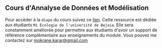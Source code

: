 ## Cours d'Annalyse de Données et Modélisation
Pour accéder à la `diapo` du cours suivez ce [lien](https://mokrane-karar.github.io/analyse-donnees).
Cette ressource est dédiée aux étudiants `M1 Écologie de l'université de Bejaia`. Elle sera constamment améliorée pour permettre aux étudiants d'avoir un support de référence complémentaire aux enseignements du module. 
Vous pouvez me contactez sur <mokrane.karar@gmail.com>
